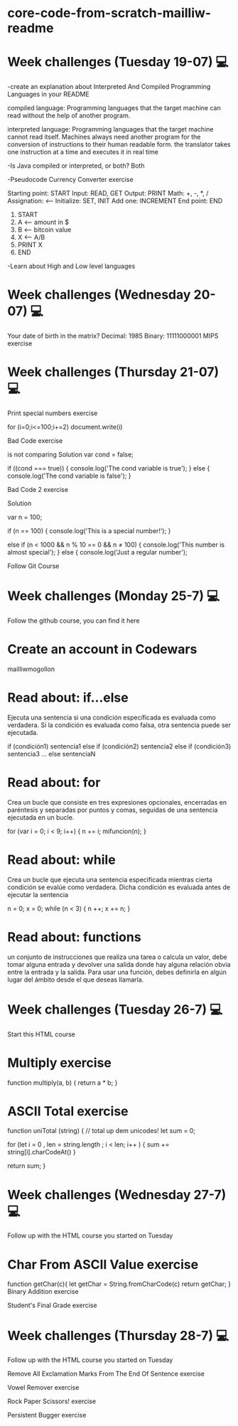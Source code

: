 # core-code-from-scratch-mailliw-readme

# Week challenges (Tuesday 19-07) 💻

-create an explanation about Interpreted And Compiled Programming Languages in your README

  compiled language: Programming languages ​​that the target machine can read without the help of another program.
  
  interpreted language: Programming languages ​​that the target machine cannot read itself. Machines always need another program for the conversion of instructions to    their human readable form. the translator takes one instruction at a time and executes it in real time
  
-Is Java compiled or interpreted, or both? Both

-Pseudocode Currency Converter exercise

 Starting point: START
  Input: READ, GET
  Output: PRINT
  Math: +, -, *, /
  Assignation: <--
  Initialize: SET, INIT
  Add one: INCREMENT
  End point: END


  1. START
  2. A <-- amount in $
  3. B <-- bitcoin value
  4. X <-- A/B
  5. PRINT X
  6. END

-Learn about High and Low level languages

# Week challenges (Wednesday 20-07) 💻

Your date of birth in the matrix? Decimal: 1985 Binary: 11111000001
MIPS exercise

# Week challenges (Thursday 21-07) 💻

Print special numbers exercise

for (i=0;i<=100;i+=2) 
   	document.write(i)

Bad Code exercise

is not comparing
Solution 
var cond = false;

if ((cond === true)) {
  console.log('The cond variable is true');
} else {
  console.log('The cond variable is false');
}

Bad Code 2 exercise

Solution

var n = 100;

if (n == 100) {
  console.log('This is a special number!');
}

else if (n < 1000 && n % 10 == 0 && n ≠ 100) {
  console.log('This number is almost special');
} else {
  console.log('Just a regular number');

Follow Git Course

# Week challenges (Monday 25-7) 💻

Follow the github course, you can find it here

# Create an account in Codewars

mailliwmogollon

# Read about: if...else

Ejecuta una sentencia si una condición específicada es evaluada como verdadera. Si la condición es evaluada como falsa, otra sentencia puede ser ejecutada.

if (condición1)
   sentencia1
else if (condición2)
   sentencia2
else if (condición3)
   sentencia3
...
else
   sentenciaN

# Read about: for

Crea un bucle que consiste en tres expresiones opcionales, encerradas en paréntesis y separadas por puntos y comas, seguidas de una sentencia ejecutada en un bucle.

for (var i = 0; i < 9; i++) {
   n += i;
   mifuncion(n);
}

# Read about: while

Crea un bucle que ejecuta una sentencia especificada mientras cierta condición se evalúe como verdadera. Dicha condición es evaluada antes de ejecutar la sentencia

n = 0;
x = 0;
while (n < 3) {
  n ++;
  x += n;
}

# Read about: functions

un conjunto de instrucciones que realiza una tarea o calcula un valor, debe tomar alguna entrada y devolver una salida donde hay alguna relación obvia entre la entrada y la salida. Para usar una función, debes definirla en algún lugar del ámbito desde el que deseas llamarla.

# Week challenges (Tuesday 26-7) 💻

Start this HTML course

# Multiply exercise

function multiply(a, b) {
  return a * b;
}

# ASCII Total exercise

function uniTotal (string) {
// total up dem unicodes!
  let sum = 0;
   
  for (let i = 0 , len = string.length ; i < len; i++ ) {
    sum += string[i].charCodeAt()
  }
  
  return sum; 
}

# Week challenges (Wednesday 27-7) 💻

Follow up with the HTML course you started on Tuesday

# Char From ASCII Value exercise
function getChar(c){
 let getChar = String.fromCharCode(c)
 return getChar;
}
Binary Addition exercise

Student's Final Grade exercise

# Week challenges (Thursday 28-7) 💻

Follow up with the HTML course you started on Tuesday

Remove All Exclamation Marks From The End Of Sentence exercise

Vowel Remover exercise

Rock Paper Scissors! exercise

Persistent Bugger exercise


